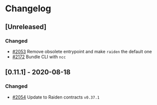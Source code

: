 # Changelog

## [Unreleased]

### Changed

- [#2053] Remove obsolete entrypoint and make `raiden` the default one
- [#2172] Bundle CLI with `ncc`

[#2053]: https://github.com/raiden-network/light-client/pulls/2053
[#2172]: https://github.com/raiden-network/light-client/issues/2172

## [0.11.1] - 2020-08-18

### Changed

- [#2054] Update to Raiden contracts `v0.37.1`

[#2054]: https://github.com/raiden-network/light-client/pulls/2054
